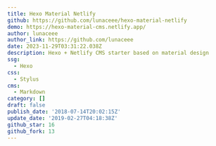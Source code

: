 ```yaml
---
title: Hexo Material Netlify
github: https://github.com/lunaceee/hexo-material-netlify
demo: https://hexo-material-cms.netlify.app/
author: lunaceee
author_link: https://github.com/lunaceee
date: 2023-11-29T03:31:22.038Z
description: Hexo + Netlify CMS starter based on material design
ssg:
  - Hexo
css:
  - Stylus
cms:
  - Markdown
category: []
draft: false
publish_date: '2018-07-14T20:02:15Z'
update_date: '2019-02-27T04:18:38Z'
github_star: 16
github_fork: 13
---
```

